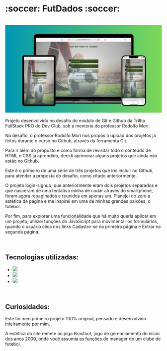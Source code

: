 <h1>:soccer: FutDados :soccer:</h1>
<br>

<img src="https://github.com/eduardobetti/login-signup/blob/master/assets/mockup.png?raw=true" alt="mockup">
<br>

<p>Projeto desenvolvido no desafio do módulo de Git e Github da Trilha FullStack PRO do Dev Club, sob a mentoria do professor Rodolfo Mori.</p>
<p>No desafio, o professor Rodolfo Mori nos propôs o upload dos projetos já feitos durante o curso no Github, através da ferramenta Git.</p>
<p>Para ir além do proposto e como forma de revisitar todo o conteúdo de HTML e CSS já aprendido, decidi aprimorar alguns projetos que ainda não estão no Github.</p>
<p>Este é o primeiro de uma série de três projetos que irei incluir no Github, para atender a proposta do desafio, como citado anteriormente.</p>
<p>O projeto login-signup, que anteriormente eram dois projetos separados e que nasceram de uma tentativa minha de codar através do smartphone, 
foram agora repaginados e reunidos em apenas um. Planejei do zero a estética da página e me inspirei em uma de minhas grandes paixões, o futebol.</p>
<p>Por fim, para explorar uma funcionalidade que há muito queria aplicar em um projeto, utilizei funções do JavaScript para movimentar os formulários, 
quando o usuário clica nos links Cadastre-se na primeira página e Entrar na segunda página.</p>
<br>

<h2>Tecnologias utilizadas:</h2>

- <img src="https://img.shields.io/badge/HTML5-E34F26?style=for-the-badge&logo=html5&logoColor=white">

- <img src="https://img.shields.io/badge/CSS3-1572B6?style=for-the-badge&logo=css3&logoColor=white">

- <img src="https://img.shields.io/badge/JavaScript-F7DF1E?style=for-the-badge&logo=javascript&logoColor=black">
<br>

<h2>Curiosidades:</h2>
<p>Este foi meu primeiro projeto 100% original, pensado e desenvolvido inteiramente por mim.</p>
<p>A estética do site remete ao jogo Brasfoot, jogo de gerenciamento do início dos anos 2000, onde você assumia as funções de manager de um clube de futebol.</p>
